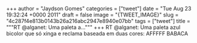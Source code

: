 
+++
author = "Jaydson Gomes"
categories = ["tweet"]
date = "Tue Aug 23 19:32:24 +0000 2011"
draft = false
image = "{TWEET_IMAGE}"
slug = "4c287f4e813b0143b26a216abc2947e8940e07bb"
tags = ["tweet"]
title = """RT @alganet: Uma paleta a..."""
+++
RT @alganet: Uma paleta azul bicolor que só xinga e reclama baseada em duas cores: AFFFFF BABACA

